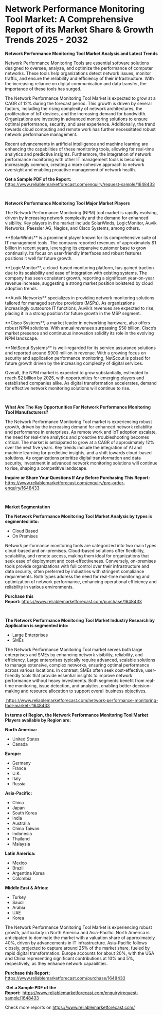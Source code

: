 <p><h1>Network Performance Monitoring Tool Market: A Comprehensive Report of its Market Share & Growth Trends 2025 - 2032</h1></p><p><strong>Network Performance Monitoring Tool Market Analysis and Latest Trends</strong></p>
<p><p>Network Performance Monitoring Tools are essential software solutions designed to oversee, analyze, and optimize the performance of computer networks. These tools help organizations detect network issues, monitor traffic, and ensure the reliability and efficiency of their infrastructure. With the increasing reliance on digital communication and data transfer, the importance of these tools has surged.</p><p>The Network Performance Monitoring Tool Market is expected to grow at a CAGR of 12% during the forecast period. This growth is driven by several factors, including the rising complexity of network architectures, the proliferation of IoT devices, and the increasing demand for bandwidth. Organizations are investing in advanced monitoring solutions to ensure optimal performance, security, and user experience. Additionally, the trend towards cloud computing and remote work has further necessitated robust network performance management.</p><p>Recent advancements in artificial intelligence and machine learning are enhancing the capabilities of these monitoring tools, allowing for real-time analytics and predictive insights. Furthermore, the integration of network performance monitoring with other IT management tools is becoming increasingly common, creating a more cohesive approach to network oversight and enabling proactive management of network health.</p></p>
<p><strong>Get a Sample PDF of the Report:&nbsp;</strong> <a href="https://www.reliablemarketforecast.com/enquiry/request-sample/1648433?utm_campaign=2758&utm_medium=2&utm_source=Github&utm_content=ia&utm_term=09032025&utm_id=network-performance-monitoring-tool">https://www.reliablemarketforecast.com/enquiry/request-sample/1648433</a></p>
<p>&nbsp;</p>
<p><strong>Network Performance Monitoring Tool Major Market Players</strong></p>
<p><p>The Network Performance Monitoring (NPM) tool market is rapidly evolving, driven by increasing network complexity and the demand for enhanced visibility. Key players in the market include SolarWinds, LogicMonitor, Auvik Networks, Paessler AG, Nagios, and Cisco Systems, among others.</p><p>**SolarWinds** is a prominent player known for its comprehensive suite of IT management tools. The company reported revenues of approximately $1 billion in recent years, leveraging its expansive customer base to grow continually. Its focus on user-friendly interfaces and robust features positions it well for future growth.</p><p>**LogicMonitor**, a cloud-based monitoring platform, has gained traction due to its scalability and ease of integration with existing systems. The company has seen consistent growth, reporting a significant year-on-year revenue increase, suggesting a strong market position bolstered by cloud adoption trends.</p><p>**Auvik Networks** specializes in providing network monitoring solutions tailored for managed service providers (MSPs). As organizations increasingly outsource IT functions, Auvik’s revenues are expected to rise, placing it in a strong position for future growth in the MSP segment.</p><p>**Cisco Systems**, a market leader in networking hardware, also offers robust NPM solutions. With annual revenues surpassing $50 billion, Cisco’s market presence and continuous innovation solidify its role in the evolving NPM landscape.</p><p>**NetScout Systems** is well-regarded for its service assurance solutions and reported around $900 million in revenue. With a growing focus on security and application performance monitoring, NetScout is poised for future growth driven by the increasing complexity of digital services.</p><p>Overall, the NPM market is expected to grow substantially, estimated to reach $2 billion by 2026, with opportunities for emerging players and established companies alike. As digital transformation accelerates, demand for effective network monitoring solutions will continue to rise.</p></p>
<p>&nbsp;</p>
<p><strong>What Are The Key Opportunities For Network Performance Monitoring Tool Manufacturers?</strong></p>
<p><p>The Network Performance Monitoring Tool market is experiencing robust growth, driven by the increasing demand for enhanced network reliability and performance in enterprises. As remote work and IoT adoption escalate, the need for real-time analytics and proactive troubleshooting becomes critical. The market is anticipated to grow at a CAGR of approximately 12% over the next five years. Key trends include the integration of AI and machine learning for predictive insights, and a shift towards cloud-based solutions. As organizations prioritize digital transformation and data security, investment in advanced network monitoring solutions will continue to rise, shaping a competitive landscape.</p></p>
<p><strong>Inquire or Share Your Questions If Any Before Purchasing This Report:</strong> <a href="https://www.reliablemarketforecast.com/enquiry/pre-order-enquiry/1648433?utm_campaign=2758&utm_medium=2&utm_source=Github&utm_content=ia&utm_term=09032025&utm_id=network-performance-monitoring-tool">https://www.reliablemarketforecast.com/enquiry/pre-order-enquiry/1648433</a></p>
<p>&nbsp;</p>
<p><strong>Market Segmentation</strong></p>
<p><strong>The Network Performance Monitoring Tool Market Analysis by types is segmented into:</strong></p>
<p><ul><li>Cloud Based</li><li>On Premises</li></ul></p>
<p><p>Network performance monitoring tools are categorized into two main types: cloud-based and on-premises. Cloud-based solutions offer flexibility, scalability, and remote access, making them ideal for organizations that seek ease of deployment and cost-effectiveness. Conversely, on-premises tools provide organizations with full control over their infrastructure and data security, often preferred by industries with stringent compliance requirements. Both types address the need for real-time monitoring and optimization of network performance, enhancing operational efficiency and reliability in various environments.</p></p>
<p><strong>Purchase this Report:&nbsp;</strong><a href="https://www.reliablemarketforecast.com/purchase/1648433?utm_campaign=2758&utm_medium=2&utm_source=Github&utm_content=ia&utm_term=09032025&utm_id=network-performance-monitoring-tool">https://www.reliablemarketforecast.com/purchase/1648433</a></p>
<p>&nbsp;</p>
<p><strong>The Network Performance Monitoring Tool Market Industry Research by Application is segmented into:</strong></p>
<p><ul><li>Large Enterprises</li><li>SMEs</li></ul></p>
<p><p>The Network Performance Monitoring Tool market serves both large enterprises and SMEs by enhancing network visibility, reliability, and efficiency. Large enterprises typically require advanced, scalable solutions to manage extensive, complex networks, ensuring optimal performance across various locations. In contrast, SMEs often seek cost-effective, user-friendly tools that provide essential insights to improve network performance without heavy investments. Both segments benefit from real-time monitoring, issue detection, and analytics, enabling better decision-making and resource allocation to support overall business objectives.</p></p>
<p><a href="https://www.reliablemarketforecast.com/network-performance-monitoring-tool-market-r1648433?utm_campaign=2758&utm_medium=2&utm_source=Github&utm_content=ia&utm_term=09032025&utm_id=network-performance-monitoring-tool">&nbsp;https://www.reliablemarketforecast.com/network-performance-monitoring-tool-market-r1648433</a></p>
<p><strong>In terms of Region, the Network Performance Monitoring Tool Market Players available by Region are:</strong></p>
<p>
    <p> <strong> North America: </strong>
        <ul>
            <li>United States</li>
            <li>Canada</li>
        </ul>
        </p> 
    <p> <strong> Europe: </strong>
        <ul>
            <li>Germany</li>
            <li>France</li>
            <li>U.K.</li>
            <li>Italy</li>
            <li>Russia</li>
        </ul>
        </p> 
    <p> <strong> Asia-Pacific: </strong>
        <ul>
            <li>China</li>
            <li>Japan</li>
            <li>South Korea</li>
            <li>India</li>
            <li>Australia</li>
            <li>China Taiwan</li>
            <li>Indonesia</li>
            <li>Thailand</li>
            <li>Malaysia</li>
        </ul>
        </p> 
    <p> <strong> Latin America: </strong>
        <ul>
            <li>Mexico</li>
            <li>Brazil</li>
            <li>Argentina Korea</li>
            <li>Colombia</li>
        </ul>
        </p> 
    <p> <strong> Middle East & Africa: </strong>
        <ul>
            <li>Turkey</li>
            <li>Saudi</li>
            <li>Arabia</li>
            <li>UAE</li>
            <li>Korea</li>
        </ul>
    </p>
    </p>
<p><p>The Network Performance Monitoring Tool Market is experiencing robust growth, particularly in North America and Asia-Pacific. North America is anticipated to dominate the market with a valuation share of approximately 40%, driven by advancements in IT infrastructure. Asia-Pacific follows closely, projected to capture around 25% of the market share, fueled by rapid digital transformation. Europe accounts for about 20%, with the USA and China representing significant contributions at 10% and 5%, respectively, as they enhance network capabilities.</p></p>
<p><strong>Purchase this Report: </strong><a href="https://www.reliablemarketforecast.com/purchase/1648433?utm_campaign=2758&utm_medium=2&utm_source=Github&utm_content=ia&utm_term=09032025&utm_id=network-performance-monitoring-tool">https://www.reliablemarketforecast.com/purchase/1648433</a></p>
<p>&nbsp;<strong>Get a Sample PDF of the Report:&nbsp;&nbsp;</strong><a href="https://www.reliablemarketforecast.com/enquiry/request-sample/1648433?utm_campaign=2758&utm_medium=2&utm_source=Github&utm_content=ia&utm_term=09032025&utm_id=network-performance-monitoring-tool">https://www.reliablemarketforecast.com/enquiry/request-sample/1648433</a></p>
<p><strong></strong></p>
<p>Check more reports on <a href="https://www.reliablemarketforecast.com/?utm_campaign=2758&utm_medium=2&utm_source=Github&utm_content=ia&utm_term=09032025&utm_id=network-performance-monitoring-tool">https://www.reliablemarketforecast.com/</a></p>